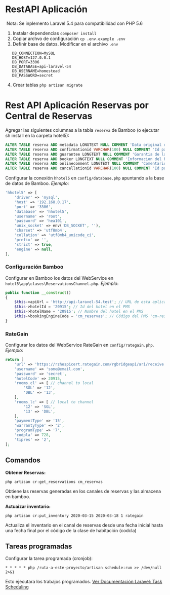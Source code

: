 ﻿# RestAPI Aplicación
﻿
 Nota: Se inplemento Laravel 5.4 para compatibilidad con PHP 5.6
 
1. Instalar dependencias `composer install`
2. Copiar archvo de configuración `cp .env.example .env`
3. Definir base de datos. Modificar en el archivo `.env`
```dotenv
   DB_CONNECTION=MySQL
   DB_HOST=127.0.0.1 
   DB_PORT=3306
   DB_DATABASE=api-laravel-54
   DB_USERNAME=homestead
   DB_PASSWORD=secret
```
4. Crear tablas `php artisan migrate`

# Rest API Aplicación Reservas por Central de Reservas
Agregar las siguientes columnas a la tabla `reserva` de Bamboo (o ejecutar sh install en la carpeta hotel5):
```sql
ALTER TABLE reserva ADD metadata LONGTEXT NULL COMMENT 'Data original de la reserva en linea' AFTER firma;
ALTER TABLE reserva ADD confirmationid VARCHAR(100) NULL COMMENT 'Id para la confirmacion de la reserva en linea' AFTER metadata;
ALTER TABLE reserva ADD guarantee LONGTEXT NULL COMMENT 'Garantia de la reserva en linea' AFTER confirmationid;
ALTER TABLE reserva ADD booker LONGTEXT NULL COMMENT 'Informacion del booker de la reserva en linea' AFTER guarantee;
ALTER TABLE reserva ADD onlinecomment LONGTEXT NULL COMMENT 'Comentario de la reserva en linea' AFTER booker;
ALTER TABLE reserva ADD cancellationid VARCHAR(100) NULL COMMENT 'Id para la cancelación de la reserva en linea' AFTER onlinecomment;
```

Configurar la conexión `hhotel5` en `config/database.php` apuntando a la base de datos de Bamboo. *Ejemplo*:
```php
'hhotel5' => [
    'driver' => 'mysql',
    'host' => '192.168.0.17',
    'port' => '3306',
    'database' => 'hhotel5',
    'username' => 'root',
    'password' => 'hea101',
    'unix_socket' => env('DB_SOCKET', ''),
    'charset' => 'utf8mb4',
    'collation' => 'utf8mb4_unicode_ci',
    'prefix' => '',
    'strict' => true,
    'engine' => null,
],
```

### Configuración Bamboo

Configurar en Bamboo los datos del WebService en `hotel5\app\clases\ReservationsChannel.php`. *Ejemplo*:

```php
public function __construct()
{
    $this->apiUrl = 'http://api-laravel-54.test'; // URL de esta aplicación
    $this->hotelId = '20915'; // Id del hotel en el PMS
    $this->hotelName = '20915'; // Nombre del hotel en el PMS
    $this->bookingEngineCode = 'cm_reservas'; // Código del PMS 'cm-reservas'
}
```

### RateGain

Configurar los datos del WebService RateGain en `config/rategain.php`. *Ejemplo*:
```php
return [
    'url' => 'https://rzhospicert.rategain.com/rgbridgeapi/ari/receive',
    'username' => 'some@email.com',
    'password' => 'secret',
    'hotelCode' => 20915,
    'rooms_cl' => [ // channel to local
        'SGL' => '12',
        'DBL' => '13',
    ],
    'rooms_lc' => [ // local to channel
        '12' => 'SGL',
        '13' => 'DBL',
    ],
    'paymentType' => '15',
    'warrantyType' => '2',
    'programType' => '7',
    'codpla' => 728,
    'tipres' => '2',
];
```

## Comandos

**Obtener Reservas:**

`php artisan cr:get_reservations cm_reservas`

Obtiene las reservas generadas en los canales de reservas y las almacena en bamboo.

**Actuaizar inventario:**

`php artisan cr:put_inventory 2020-03-15 2020-03-18 1 rategain`

Actualiza el inventario en el canal de reservas desde una fecha inicial hasta una fecha final por el código de la clase de habitación (codcla)

## Tareas programadas
Configurar la tarea programada (cronjob):

`* * * * * php /ruta-a-este-proyecto/artisan schedule:run >> /dev/null 2>&1`

Esto ejecutara los trabajos programados. [Ver Documentación Laravel: Task Scheduling](https://laravel.com/docs/5.4/scheduling#introduction)
